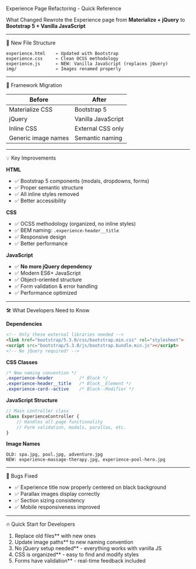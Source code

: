 Experience Page Refactoring - Quick Reference

What Changed
Rewrote the Experience page from **Materialize + jQuery** to **Bootstrap 5 + Vanilla JavaScript**

---

📁 New File Structure
```
experience.html    ← Updated with Bootstrap
experience.css     ← Clean OCSS methodology
experience.js      ← NEW: Vanilla JavaScript (replaces jQuery)
img/               ← Images renamed properly
```

---

🔄 Framework Migration

| **Before** | **After** |
|------------|-----------|
| Materialize CSS | Bootstrap 5 |
| jQuery | Vanilla JavaScript |
| Inline CSS | External CSS only |
| Generic image names | Semantic naming |

---

💡 Key Improvements

**HTML**
- ✅ Bootstrap 5 components (modals, dropdowns, forms)
- ✅ Proper semantic structure
- ✅ All inline styles removed
- ✅ Better accessibility

**CSS** 
- ✅ OCSS methodology (organized, no inline styles)
- ✅ BEM naming: `.experience-header__title`
- ✅ Responsive design
- ✅ Better performance

**JavaScript**
- ✅ **No more jQuery dependency** 
- ✅ Modern ES6+ JavaScript
- ✅ Object-oriented structure
- ✅ Form validation & error handling
- ✅ Performance optimized

---

🛠️ What Developers Need to Know

**Dependencies**
```html
<!-- Only these external libraries needed -->
<link href="bootstrap/5.3.0/css/bootstrap.min.css" rel="stylesheet">
<script src="bootstrap/5.3.0/js/bootstrap.bundle.min.js"></script>
<!-- No jQuery required! -->
```

**CSS Classes**
```css
/* New naming convention */
.experience-header          /* Block */
.experience-header__title   /* Block__Element */
.experience-card--active    /* Block--Modifier */
```

**JavaScript Structure**
```javascript
// Main controller class
class ExperienceController {
    // Handles all page functionality
    // Form validation, modals, parallax, etc.
}
```

**Image Names**
```
OLD: spa.jpg, pool.jpg, adventure.jpg
NEW: experience-massage-therapy.jpg, experience-pool-hero.jpg
```

---

🐛 Bugs Fixed
- ✅ Experience title now properly centered on black background
- ✅ Parallax images display correctly
- ✅ Section sizing consistency 
- ✅ Mobile responsiveness improved

---

🔥 Quick Start for Developers

1. Replace old files** with new ones
2. Update image paths** to new naming convention
3. No jQuery setup needed** - everything works with vanilla JS
4. CSS is organized** - easy to find and modify styles
5. Forms have validation** - real-time feedback included


